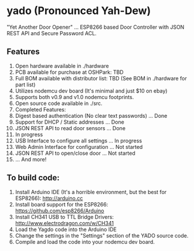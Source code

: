 # yado (Pronounced Yah-Dew)
"Yet Another  Door Opener" ... ESP8266 based Door Controller with JSON REST API and Secure Password ACL.

## Features

1. Open hardware available in ./hardware
 1. PCB available for purchase at OSHPark: TBD
 2. Full BOM available with distributor list: TBD (See BOM in ./hardware for part list)
 3. Utilizes nodemcu dev board (It's minimal and just $10 on ebay)
 4. Supports both v0.9 and v1.0 nodemcu footprints.
1. Open source code available in ./src.
2. Completed Features:
 1. Digest based authentication (No clear text passwords) ... Done
 2. Support for DHCP / Static addresses ... Done
 3. JSON REST API to read door sensors ... Done
4. In progress
 1. USB Interface to configure all settings ... In progress
 2. Web Admin Interface for configuration ... Not started
 3. JSON REST API to open/close door ... Not started
 3. ... And more!

## To build code:

1. Install Arduino IDE (It's a horrible environment, but the best for ESP8266): http://arduino.cc
2. Install board support for the ESP8266: https://github.com/esp8266/Arduino
3. Install CH341 USB to TTL Bridge Drivers: http://www.electrodragon.com/w/CH341
4. Load the Yagdo code into the Arduino IDE
5. Change the settings in the "Settings" section of the YADO source code.
6. Compile and load the code into your nodemcu dev board.
